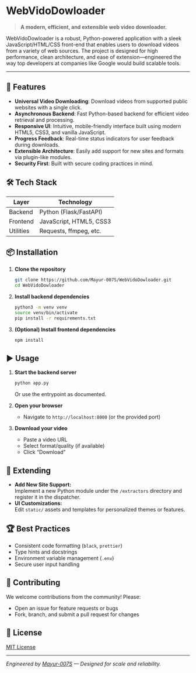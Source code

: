 # WebVidoDowloader

> **A modern, efficient, and extensible web video downloader.**

WebVidoDowloader is a robust, Python-powered application with a sleek JavaScript/HTML/CSS front-end that enables users to download videos from a variety of web sources. The project is designed for high performance, clean architecture, and ease of extension—engineered the way top developers at companies like Google would build scalable tools.

---

## 🚀 Features

- **Universal Video Downloading**: Download videos from supported public websites with a single click.
- **Asynchronous Backend**: Fast Python-based backend for efficient video retrieval and processing.
- **Responsive UI**: Intuitive, mobile-friendly interface built using modern HTML5, CSS3, and vanilla JavaScript.
- **Progress Feedback**: Real-time status indicators for user feedback during downloads.
- **Extensible Architecture**: Easily add support for new sites and formats via plugin-like modules.
- **Security First**: Built with secure coding practices in mind.

## 🛠️ Tech Stack

| Layer        | Technology                |
|--------------|---------------------------|
| Backend      | Python (Flask/FastAPI)    |
| Frontend     | JavaScript, HTML5, CSS3   |
| Utilities    | Requests, ffmpeg, etc.    |

## 📦 Installation

1. **Clone the repository**
   ```sh
   git clone https://github.com/Mayur-007S/WebVidoDowloader.git
   cd WebVidoDowloader
   ```

2. **Install backend dependencies**
   ```sh
   python3 -m venv venv
   source venv/bin/activate
   pip install -r requirements.txt
   ```

3. **(Optional) Install frontend dependencies**
   ```sh
   npm install
   ```

## ▶️ Usage

1. **Start the backend server**
   ```sh
   python app.py
   ```
   Or use the entrypoint as documented.

2. **Open your browser**
   - Navigate to `http://localhost:8000` (or the provided port)

3. **Download your video**
   - Paste a video URL
   - Select format/quality (if available)
   - Click “Download”

## 🧩 Extending

- **Add New Site Support:**  
  Implement a new Python module under the `/extractors` directory and register it in the dispatcher.
- **UI Customizations:**  
  Edit `static/` assets and templates for personalized themes or features.

## 🏆 Best Practices

- Consistent code formatting (`black`, `prettier`)
- Type hints and docstrings
- Environment variable management (`.env`)
- Secure user input handling

## 🤝 Contributing

We welcome contributions from the community! Please:

- Open an issue for feature requests or bugs
- Fork, branch, and submit a pull request for changes

## 📄 License

[MIT License](LICENSE)

---

_Engineered by [Mayur-007S](https://github.com/Mayur-007S) — Designed for scale and reliability._
